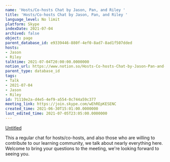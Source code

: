 ```yaml
---
name: 'Hosts/Co-hosts Chat by Jason, Pan, and Riley '
title: 'Hosts/Co-hosts Chat by Jason, Pan, and Riley '
language_level: No limit
platform: Skype
indexDate: 2021-07-04
archived: false
object: page
parent_database_id: e9339446-880f-4ef0-8ad7-8ad1f507dded
hosts:
- Jason
- Riley
talktime: 2021-07-04T20:00:00.0000000
notion_url: https://www.notion.so/Hosts-Co-hosts-Chat-by-Jason-Pan-and-Riley-71110e2ad4e54ef9a5540c744a59c377
parent_type: database_id
tags:
- Talk
- 2021-07-04
- Jason
- Riley
id: 71110e2a-d4e5-4ef9-a554-0c744a59c377
meeting_link: https://join.skype.com/wEhREpKESENC
created_time: 2021-06-30T15:01:00.0000000
last_edited_time: 2021-07-05T23:05:00.0000000
---
```




[Untitled](https://www.notion.so/d637a27eb33f44cbb92a56c3359cc567)   

This a regular chat for hosts/co-hosts, and also those who are willing to contribute to our learning community, we talk about nearly everything here. Welcome to bring your questions to the meeting, we're looking forward to seeing you.


